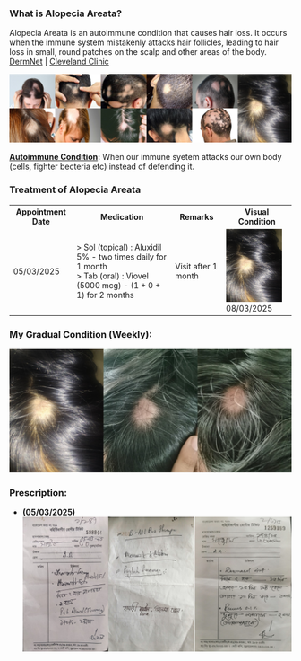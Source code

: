 ### **What is Alopecia Areata?**
Alopecia Areata is an autoimmune condition that causes hair loss. It occurs when the immune system mistakenly attacks hair follicles, leading to hair loss in small, round patches on the scalp and other areas of the body. [DermNet](https://dermnetnz.org/topics/alopecia-areata?form=MG0AV3) | [Cleveland Clinic](https://my.clevelandclinic.org/health/diseases/12423-alopecia-areata?form=MG0AV3&form=MG0AV3)

![Alopecia Areate](alopecia_areata_images.png)

**[Autoimmune Condition](https://my.clevelandclinic.org/health/diseases/21624-autoimmune-diseases):** When our immune syetem attacks our own body (cells, fighter becteria etc) instead of defending it. 


### **Treatment of Alopecia Areata**
<table>
    <tr>
        <th>Appointment Date</th>
        <th>Medication</th>
        <th>Remarks</th>
        <th>Visual Condition</th>    
    </tr>
    <tr>
        <td>05/03/2025</td>
        <td>> Sol (topical) : Aluxidil 5% - two times daily for 1 month<br>> Tab (oral) : Viovel (5000 mcg) - (1 + 0 + 1) for 2 months</td>
        <td>Visit after 1 month</td>
        <td><img src="mine_080325.jpg" alt="Visual Condition1" width="100" height="130">08/03/2025</td>
    </tr>
</table>

### **My Gradual Condition (Weekly):**
![My Gradual Condition](my_gradual_condition.png)

### **Prescription:**
- **(05/03/2025)** ![Prescription](all_prescriptions.png)

